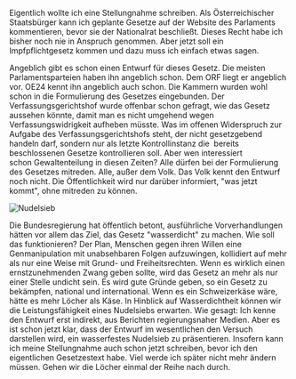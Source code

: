Eigentlich wollte ich eine Stellungnahme schreiben. Als Österreichischer Staatsbürger kann ich geplante Gesetze auf der Website des Parlaments kommentieren, bevor sie der Nationalrat beschließt. Dieses Recht habe ich bisher noch nie in Anspruch genommen. Aber jetzt soll ein Impfpflichtgesetz kommen und dazu muss ich einfach etwas sagen.

Angeblich gibt es schon einen Entwurf für dieses Gesetz. Die meisten Parlamentsparteien haben ihn angeblich schon. Dem ORF liegt er angeblich vor. OE24 kennt ihn angeblich auch schon. Die Kammern wurden wohl schon in die Formulierung des Gesetzes eingebunden. Der Verfassungsgerichtshof wurde offenbar schon gefragt, wie das Gesetz aussehen könnte, damit man es nicht umgehend wegen Verfassungswidrigkeit aufheben müsste. Was im offenen Widerspruch zur Aufgabe des Verfassungsgerichtshofs steht, der nicht gesetzgebend handeln darf, sondern nur als letzte Kontrollinstanz die  bereits beschlossenen Gesetze kontrollieren soll. Aber wen interessiert schon Gewaltenteilung in diesen Zeiten? Alle dürfen bei der Formulierung des Gesetzes mitreden. Alle, außer dem Volk. Das Volk kennt den Entwurf noch nicht. Die Öffentlichkeit wird nur darüber informiert, "was jetzt kommt", ohne mitreden zu können.

![Nudelsieb](https://res.cloudinary.com/ontore/image/upload/c_scale,fl_any_format,w_600/v1638974030/2021-12-08-Nudelsieb-cropped_ilwyml.png)

Die Bundesregierung hat öffentlich betont, ausführliche Vorverhandlungen hätten vor allem das Ziel, das Gesetz "wasserdicht" zu machen. Wie soll das funktionieren? Der Plan, Menschen gegen ihren Willen eine Genmanipulation mit unabsehbaren Folgen aufzuwingen, kollidiert auf mehr als nur eine Weise mit Grund- und Freiheitsrechten. Wenn es wirklich einen ernstzunehmenden Zwang geben sollte, wird das Gesetz an mehr als nur einer Stelle undicht sein. Es wird gute Gründe geben, so ein Gesetz zu bekämpfen, national und international. Wenn es ein Schweizerkäse wäre, hätte es mehr Löcher als Käse. In Hinblick auf Wasserdichtheit können wir die Leistungsfähigkeit eines Nudelsiebs erwarten. Wie gesagt: Ich kenne den Entwurf erst indirekt, aus Berichten regierungsnaher Medien. Aber es ist schon jetzt klar, dass der Entwurf im wesentlichen den Versuch darstellen wird, ein wasserfestes Nudelsieb zu präsentieren. Insofern kann ich meine Stellungnahme auch schon jetzt schreiben, bevor ich den eigentlichen Gesetzestext habe. Viel werde ich später nicht mehr ändern müssen. Gehen wir die Löcher einmal der Reihe nach durch.
